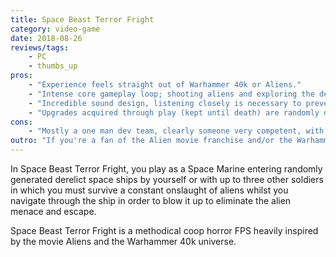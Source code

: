 ```yaml
---
title: Space Beast Terror Fright
category: video-game
date: 2018-08-26
reviews/tags:
    - PC
    - thumbs_up
pros:
    - "Experience feels straight out of Warhammer 40k or Aliens."
    - "Intense core gameplay loop; shooting aliens and exploring the derelict ship whilst the alien infestation drastically worsens each passing second."
    - "Incredible sound design, listening closely is necessary to prevent yourself from being eaten by an alien from behind."
    - "Upgrades acquired through play (kept until death) are randomly distributed which encourages more cooperation between players due to their different abilities."
cons:
    - "Mostly a one man dev team, clearly someone very competent, with a relatively slow and unstable update schedule."
outro: "If you're a fan of the Alien movie franchise and/or the Warhammer 40k universe or you're just looking for a unique coop game to play with friends then you can't go wrong with Space Beast Terror Fright."
---
```

In Space Beast Terror Fright, you play as a Space Marine entering randomly generated derelict space ships by yourself or with up to three other soldiers in which you must survive a constant onslaught of aliens whilst you navigate through the ship in order to blow it up to eliminate the alien menace and escape.

Space Beast Terror Fright is a methodical coop horror FPS heavily inspired by the movie Aliens and the Warhammer 40k universe.
